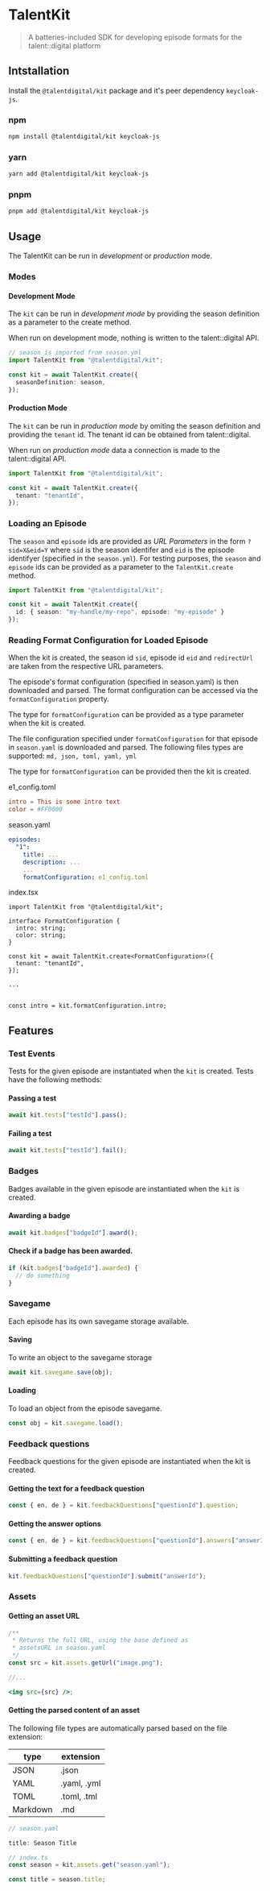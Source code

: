 # TalentKit

> A batteries-included SDK for developing episode formats for the talent::digital platform

## Intstallation

Install the `@talentdigital/kit` package and it's peer dependency `keycloak-js`.

### npm

```sh
npm install @talentdigital/kit keycloak-js
```

### yarn

```sh
yarn add @talentdigital/kit keycloak-js
```

### pnpm

```sh
pnpm add @talentdigital/kit keycloak-js
```

## Usage

The TalentKit can be run in _development_ or _production_ mode.

### Modes

#### Development Mode

The `kit` can be run in _development mode_ by providing the season definition as a parameter to the create method.

When run on development mode, nothing is written to the talent::digital API.

```typescript
// season is imported from season.yml
import TalentKit from "@talentdigital/kit";

const kit = await TalentKit.create({
  seasonDefinition: season,
});
```

#### Production Mode

The `kit` can be run in _production mode_ by omiting the season definition and providing the `tenant` id. The tenant id can be obtained from talent::digital.

When run on _production mode_ data a connection is made to the talent::digital API.

```typescript
import TalentKit from "@talentdigital/kit";

const kit = await TalentKit.create({
  tenant: "tenantId",
});
```

### Loading an Episode

The `season` and `episode` ids are provided as _URL Parameters_ in the form `?sid=X&eid=Y` where `sid` is the season identifer and `eid` is the episode identifyer (specified in the `season.yml`). For testing purposes, the `season` and `episode` ids can be provided as a parameter to the `TalentKit.create` method.

```typescript
import TalentKit from "@talentdigital/kit";

const kit = await TalentKit.create({
  id: { season: "my-handle/my-repo", episode: "my-episode" }
});
```

### Reading Format Configuration for Loaded Episode

When the kit is created, the season id `sid`, episode id `eid` and `redirectUrl` are taken from the respective URL parameters.

The episode's format configuration (specified in season.yaml) is then downloaded and parsed. The format configuration can be accessed via the `formatConfiguration` property.

The type for `formatConfiguration` can be provided as a type parameter when the kit is created.

The file configuration specified under `formatConfiguration` for that episode in `season.yaml` is downloaded and parsed. The following files types are supported: `md, json, toml, yaml, yml`

The type for `formatConfiguration` can be provided then the kit is created.

e1_config.toml

```toml
intro = This is some intro text
color = #FF0000
```

season.yaml

```yaml
episodes:
  "1":
    title: ...
    description: ...
    ...
    formatConfiguration: e1_config.toml
```

index.tsx

```tsx
import TalentKit from "@talentdigital/kit";

interface FormatConfiguration {
  intro: string;
  color: string;
}

const kit = await TalentKit.create<FormatConfiguration>({
  tenant: "tenantId",
});

...


const intro = kit.formatConfiguration.intro;
```

## Features

### Test Events

Tests for the given episode are instantiated when the `kit` is created. Tests have the following methods:

#### Passing a test

```typescript
await kit.tests["testId"].pass();
```

#### Failing a test

```typescript
await kit.tests["testId"].fail();
```

### Badges

Badges available in the given episode are instantiated when the `kit` is created.

#### Awarding a badge

```typescript
await kit.badges["badgeId"].award();
```

#### Check if a badge has been awarded.

```typescript
if (kit.badges["badgeId"].awarded) {
  // do something
}
```

### Savegame

Each episode has its own savegame storage available.

#### Saving

To write an object to the savegame storage

```typescript
await kit.savegame.save(obj);
```

#### Loading

To load an object from the episode savegame.

```typescript
const obj = kit.savegame.load();
```

### Feedback questions

Feedback questions for the given episode are instantiated when the kit is created.

#### Getting the text for a feedback question

```typescript
const { en, de } = kit.feedbackQuestions["questionId"].question;
```

#### Getting the answer options

```typescript
const { en, de } = kit.feedbackQuestions["questionId"].answers["answerId"];
```

#### Submitting a feedback question

```typescript
kit.feedbackQuestions["questionId"].submit("answerId");
```

### Assets

#### Getting an asset URL

```jsx
/**
 * Returns the full URL, using the base defined as
 * assetsURL in season.yaml
 */
const src = kit.assets.getUrl("image.png");

//...

<img src={src} />;
```

#### Getting the parsed content of an asset

The following file types are automatically parsed based on the file extension:

| type     | extension   |
| -------- | ----------- |
| JSON     | .json       |
| YAML     | .yaml, .yml |
| TOML     | .toml, .tml |
| Markdown | .md         |

```typescript
// season.yaml

title: Season Title

// index.ts
const season = kit.assets.get("season.yaml");

const title = season.title;

```
